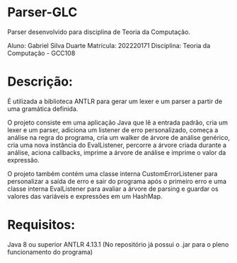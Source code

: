 # Parser-GLC
Parser desenvolvido para disciplina de Teoria da Computação.

Aluno: Gabriel Silva Duarte 
Matrícula: 202220171 
Disciplina: Teoria da Computação - GCC108

# Descrição:
É utilizada a biblioteca ANTLR para gerar um lexer e um parser a partir de uma gramática definida.

O projeto consiste em uma aplicação Java que lê a entrada padrão, cria um lexer e um parser, adiciona um listener de erro personalizado, começa a análise na regra do programa, cria um walker de árvore de análise genérico, cria uma nova instância do EvalListener, percorre a árvore criada durante a análise, aciona callbacks, imprime a árvore de análise e imprime o valor da expressão.

O projeto também contém uma classe interna CustomErrorListener para personalizar a saída de erro e sair do programa após o primeiro erro e uma classe interna EvalListener para avaliar a árvore de parsing e guardar os valores das variáveis e expressões em um HashMap.

# Requisitos:
Java 8 ou superior
ANTLR 4.13.1 (No repositório já possui o .jar para o pleno funcionamento do programa)
